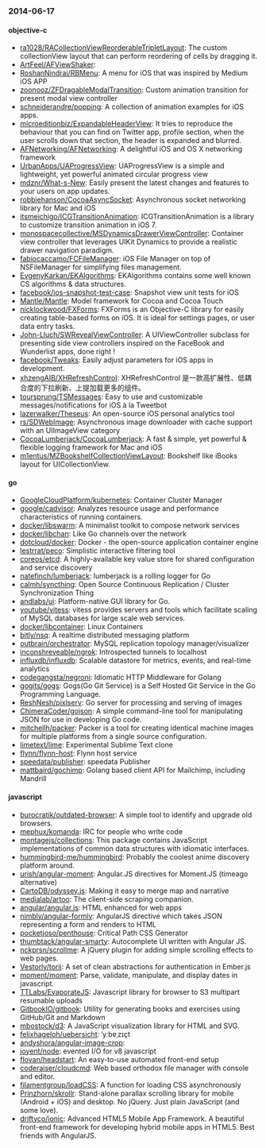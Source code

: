 ### 2014-06-17

#### objective-c
* [ra1028/RACollectionViewReorderableTripletLayout](https://github.com/ra1028/RACollectionViewReorderableTripletLayout): The custom collectionView layout that can perform reordering of cells by dragging it.
* [ArtFeel/AFViewShaker](https://github.com/ArtFeel/AFViewShaker): 
* [RoshanNindrai/RBMenu](https://github.com/RoshanNindrai/RBMenu): A menu for iOS that was inspired by Medium iOS APP
* [zoonooz/ZFDragableModalTransition](https://github.com/zoonooz/ZFDragableModalTransition): Custom animation transition for present modal view controller
* [schneiderandre/popping](https://github.com/schneiderandre/popping): A collection of animation examples for iOS apps.
* [microeditionbiz/ExpandableHeaderView](https://github.com/microeditionbiz/ExpandableHeaderView): It tries to reproduce the behaviour that you can find on Twitter app, profile section, when the user scrolls down that section, the header is expanded and blurred.
* [AFNetworking/AFNetworking](https://github.com/AFNetworking/AFNetworking): A delightful iOS and OS X networking framework
* [UrbanApps/UAProgressView](https://github.com/UrbanApps/UAProgressView): UAProgressView is a simple and lightweight, yet powerful animated circular progress view
* [mdznr/What-s-New](https://github.com/mdznr/What-s-New): Easily present the latest changes and features to your users on app updates.
* [robbiehanson/CocoaAsyncSocket](https://github.com/robbiehanson/CocoaAsyncSocket): Asynchronous socket networking library for Mac and iOS
* [itsmeichigo/ICGTransitionAnimation](https://github.com/itsmeichigo/ICGTransitionAnimation): ICGTransitionAnimation is a library to customize transition animation in iOS 7.
* [monospacecollective/MSDynamicsDrawerViewController](https://github.com/monospacecollective/MSDynamicsDrawerViewController): Container view controller that leverages UIKit Dynamics to provide a realistic drawer navigation paradigm.
* [fabiocaccamo/FCFileManager](https://github.com/fabiocaccamo/FCFileManager): iOS File Manager on top of NSFileManager for simplifying files management.
* [EvgenyKarkan/EKAlgorithms](https://github.com/EvgenyKarkan/EKAlgorithms): EKAlgorithms contains some well known CS algorithms & data structures.
* [facebook/ios-snapshot-test-case](https://github.com/facebook/ios-snapshot-test-case): Snapshot view unit tests for iOS
* [Mantle/Mantle](https://github.com/Mantle/Mantle): Model framework for Cocoa and Cocoa Touch
* [nicklockwood/FXForms](https://github.com/nicklockwood/FXForms):  FXForms is an Objective-C library for easily creating table-based forms on iOS. It is ideal for settings pages, or user data entry tasks.
* [John-Lluch/SWRevealViewController](https://github.com/John-Lluch/SWRevealViewController): A UIViewController subclass for presenting side view controllers inspired on the FaceBook and Wunderlist apps, done right !
* [facebook/Tweaks](https://github.com/facebook/Tweaks): Easily adjust parameters for iOS apps in development.
* [xhzengAIB/XHRefreshControl](https://github.com/xhzengAIB/XHRefreshControl): XHRefreshControl 是一款高扩展性、低耦合度的下拉刷新、上提加载更多的组件。
* [toursprung/TSMessages](https://github.com/toursprung/TSMessages): Easy to use and customizable messages/notifications for iOS à la Tweetbot
* [lazerwalker/Theseus](https://github.com/lazerwalker/Theseus): An open-source iOS personal analytics tool
* [rs/SDWebImage](https://github.com/rs/SDWebImage): Asynchronous image downloader with cache support with an UIImageView category
* [CocoaLumberjack/CocoaLumberjack](https://github.com/CocoaLumberjack/CocoaLumberjack): A fast & simple, yet powerful & flexible logging framework for Mac and iOS
* [m1entus/MZBookshelfCollectionViewLayout](https://github.com/m1entus/MZBookshelfCollectionViewLayout): Bookshelf like iBooks layout for UICollectionView.

#### go
* [GoogleCloudPlatform/kubernetes](https://github.com/GoogleCloudPlatform/kubernetes): Container Cluster Manager
* [google/cadvisor](https://github.com/google/cadvisor): Analyzes resource usage and performance characteristics of running containers.
* [docker/libswarm](https://github.com/docker/libswarm): A minimalist toolkit to compose network services
* [docker/libchan](https://github.com/docker/libchan): Like Go channels over the network
* [dotcloud/docker](https://github.com/dotcloud/docker): Docker - the open-source application container engine
* [lestrrat/peco](https://github.com/lestrrat/peco): Simplistic interactive filtering tool
* [coreos/etcd](https://github.com/coreos/etcd): A highly-available key value store for shared configuration and service discovery
* [natefinch/lumberjack](https://github.com/natefinch/lumberjack): lumberjack is a rolling logger for Go
* [calmh/syncthing](https://github.com/calmh/syncthing): Open Source Continuous Replication / Cluster Synchronization Thing
* [andlabs/ui](https://github.com/andlabs/ui): Platform-native GUI library for Go.
* [youtube/vitess](https://github.com/youtube/vitess): vitess provides servers and tools which facilitate scaling of MySQL databases for large scale web services.
* [docker/libcontainer](https://github.com/docker/libcontainer): Linux Containers
* [bitly/nsq](https://github.com/bitly/nsq): A realtime distributed messaging platform
* [outbrain/orchestrator](https://github.com/outbrain/orchestrator): MySQL replication topology manager/visualizer
* [inconshreveable/ngrok](https://github.com/inconshreveable/ngrok): Introspected tunnels to localhost
* [influxdb/influxdb](https://github.com/influxdb/influxdb): Scalable datastore for metrics, events, and real-time analytics
* [codegangsta/negroni](https://github.com/codegangsta/negroni): Idiomatic HTTP Middleware for Golang
* [gogits/gogs](https://github.com/gogits/gogs): Gogs(Go Git Service) is a Self Hosted Git Service in the Go Programming Language.
* [ReshNesh/pixlserv](https://github.com/ReshNesh/pixlserv): Go server for processing and serving of images
* [ChimeraCoder/gojson](https://github.com/ChimeraCoder/gojson): A simple command-line tool for manipulating JSON for use in developing Go code. 
* [mitchellh/packer](https://github.com/mitchellh/packer): Packer is a tool for creating identical machine images for multiple platforms from a single source configuration.
* [limetext/lime](https://github.com/limetext/lime): Experimental Sublime Text clone
* [flynn/flynn-host](https://github.com/flynn/flynn-host): Flynn host service
* [speedata/publisher](https://github.com/speedata/publisher): speedata Publisher
* [mattbaird/gochimp](https://github.com/mattbaird/gochimp): Golang based client API for Mailchimp, including Mandrill

#### javascript
* [burocratik/outdated-browser](https://github.com/burocratik/outdated-browser): A simple tool to identify and upgrade old browsers.
* [mephux/komanda](https://github.com/mephux/komanda): IRC for people who write code
* [montagejs/collections](https://github.com/montagejs/collections): This package contains JavaScript implementations of common data structures with idiomatic interfaces.
* [hummingbird-me/hummingbird](https://github.com/hummingbird-me/hummingbird): Probably the coolest anime discovery platform around.
* [urish/angular-moment](https://github.com/urish/angular-moment): Angular.JS directives for Moment.JS (timeago alternative)
* [CartoDB/odyssey.js](https://github.com/CartoDB/odyssey.js): Making it easy to merge map and narrative
* [medialab/artoo](https://github.com/medialab/artoo): The client-side scraping companion.
* [angular/angular.js](https://github.com/angular/angular.js): HTML enhanced for web apps
* [nimbly/angular-formly](https://github.com/nimbly/angular-formly): AngularJS directive which takes JSON representing a form and renders to HTML
* [pocketjoso/penthouse](https://github.com/pocketjoso/penthouse): Critical Path CSS Generator
* [thumbtack/angular-smarty](https://github.com/thumbtack/angular-smarty): Autocomplete UI written with Angular JS.
* [nckprsn/scrollme](https://github.com/nckprsn/scrollme): A jQuery plugin for adding simple scrolling effects to web pages.
* [Vestorly/torii](https://github.com/Vestorly/torii): A set of clean abstractions for authentication in Ember.js
* [moment/moment](https://github.com/moment/moment): Parse, validate, manipulate, and display dates in javascript.
* [TTLabs/EvaporateJS](https://github.com/TTLabs/EvaporateJS): Javascript library for browser to S3 multipart resumable uploads
* [GitbookIO/gitbook](https://github.com/GitbookIO/gitbook): Utility for generating books and exercises using GitHub/Git and Markdown
* [mbostock/d3](https://github.com/mbostock/d3): A JavaScript visualization library for HTML and SVG.
* [felixhageloh/uebersicht](https://github.com/felixhageloh/uebersicht): ˈyːbɐˌzɪçt
* [andyshora/angular-image-crop](https://github.com/andyshora/angular-image-crop): 
* [joyent/node](https://github.com/joyent/node): evented I/O for v8 javascript
* [flovan/headstart](https://github.com/flovan/headstart): An easy-to-use automated front-end setup
* [coderaiser/cloudcmd](https://github.com/coderaiser/cloudcmd): Web based orthodox file manager with console and editor.
* [filamentgroup/loadCSS](https://github.com/filamentgroup/loadCSS): A function for loading CSS asynchronously
* [Prinzhorn/skrollr](https://github.com/Prinzhorn/skrollr): Stand-alone parallax scrolling library for mobile (Android + iOS) and desktop. No jQuery. Just plain JavaScript (and some love).
* [driftyco/ionic](https://github.com/driftyco/ionic): Advanced HTML5 Mobile App Framework. A beautiful front-end framework for developing hybrid mobile apps in HTML5. Best friends with AngularJS.
